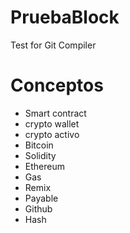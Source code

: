 # PruebaBlock
Test for Git Compiler

# Conceptos
- Smart contract 
- crypto wallet
- crypto activo
- Bitcoin
- Solidity
- Ethereum
- Gas
- Remix
- Payable
- Github
- Hash
